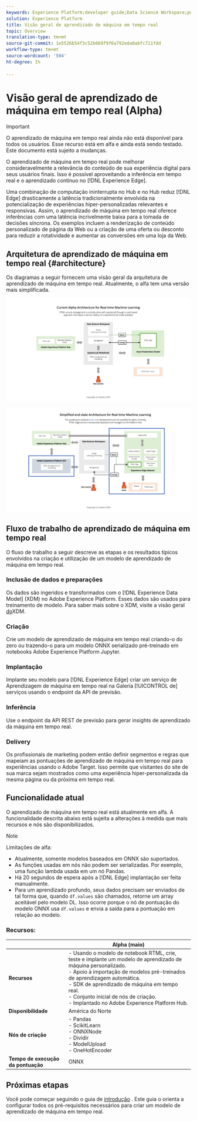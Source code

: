 ```yaml
---
keywords: Experience Platform;developer guide;Data Science Workspace;popular topics;Real time machine learning;
solution: Experience Platform
title: Visão geral de aprendizado de máquina em tempo real
topic: Overview
translation-type: tm+mt
source-git-commit: 1e5526b54f3c52b669f9f6a792eda0abfc711fdd
workflow-type: tm+mt
source-wordcount: '504'
ht-degree: 1%

---
```



# Visão geral de aprendizado de máquina em tempo real (Alpha)

>[!IMPORTANT]
>O aprendizado de máquina em tempo real ainda não está disponível para todos os usuários. Esse recurso está em alfa e ainda está sendo testado. Este documento está sujeito a mudanças.

O aprendizado de máquina em tempo real pode melhorar consideravelmente a relevância do conteúdo de sua experiência digital para seus usuários finais. Isso é possível aproveitando a inferência em tempo real e o aprendizado contínuo no [!DNL Experience Edge].

Uma combinação de computação ininterrupta no Hub e no Hub reduz [!DNL Edge] drasticamente a latência tradicionalmente envolvida na potencialização de experiências hiper-personalizadas relevantes e responsivas. Assim, o aprendizado de máquina em tempo real oferece inferências com uma latência incrivelmente baixa para a tomada de decisões síncrona. Os exemplos incluem a renderização de conteúdo personalizado de página da Web ou a criação de uma oferta ou desconto para reduzir a rotatividade e aumentar as conversões em uma loja da Web.

## Arquitetura de aprendizado de máquina em tempo real {#architecture}

Os diagramas a seguir fornecem uma visão geral da arquitetura de aprendizado de máquina em tempo real. Atualmente, o alfa tem uma versão mais simplificada.

![arco alfa](../images/rtml/alpha-arch.png)

![Visão geral simplificada](../images/rtml/end-to-end-arch.png)

## Fluxo de trabalho de aprendizado de máquina em tempo real

O fluxo de trabalho a seguir descreve as etapas e os resultados típicos envolvidos na criação e utilização de um modelo de aprendizado de máquina em tempo real.

### Inclusão de dados e preparações

Os dados são ingeridos e transformados com o [!DNL Experience Data Model] (XDM) no Adobe Experience Platform. Esses dados são usados para treinamento de modelo. Para saber mais sobre o XDM, visite a visão geral [do](../../xdm/home.md)XDM.

### Criação  

Crie um modelo de aprendizado de máquina em tempo real criando-o do zero ou trazendo-o para um modelo ONNX serializado pré-treinado em notebooks Adobe Experience Platform Jupyter.

### Implantação

Implante seu modelo para [!DNL Experience Edge] criar um serviço de Aprendizagem de máquina em tempo real na Galeria [!UICONTROL de] serviços usando o endpoint da API de previsão.

### Inferência

Use o endpoint da API REST de previsão para gerar insights de aprendizado da máquina em tempo real.

### Delivery

Os profissionais de marketing podem então definir segmentos e regras que mapeiam as pontuações de aprendizado de máquina em tempo real para experiências usando o Adobe Target. Isso permite que visitantes do site de sua marca sejam mostrados como uma experiência hiper-personalizada da mesma página ou da próxima em tempo real.

## Funcionalidade atual

O aprendizado de máquina em tempo real está atualmente em alfa. A funcionalidade descrita abaixo está sujeita a alterações à medida que mais recursos e nós são disponibilizados.

>[!NOTE]
> Limitações de alfa:
> - Atualmente, somente modelos baseados em ONNX são suportados.
> - As funções usadas em nós não podem ser serializadas. Por exemplo, uma função lambda usada em um nó Pandas.
> - Há 20 segundos de espera após a [!DNL Edge] implantação ser feita manualmente.
> - Para um aprendizado profundo, seus dados precisam ser enviados de tal forma que, quando `df.values` são chamados, retorne um array aceitável pelo modelo DL. Isso ocorre porque o nó de pontuação do modelo ONNX usa `df.values` e envia a saída para a pontuação em relação ao modelo.



### Recursos:

|  | Alpha (maio) |
| --- | --- |
| **Recursos** | - Usando o modelo de notebook RTML, crie, teste e implante um modelo de aprendizado de máquina personalizado. <br> - Apoio à importação de modelos pré-treinados de aprendizagem automática. <br> - SDK de aprendizado de máquina em tempo real. <br> - Conjunto inicial de nós de criação. <br> - Implantado no Adobe Experience Platform Hub. |
| **Disponibilidade** | América do Norte |
| **Nós de criação** | - Pandas <br> - ScikitLearn <br> - ONNXNode <br> - Dividir <br> - ModelUpload <br> - OneHotEncoder |
| **Tempo de execução da pontuação** | ONNX |

## Próximas etapas

Você pode começar seguindo o guia de [introdução](./getting-started.md) . Este guia o orienta a configurar todos os pré-requisitos necessários para criar um modelo de aprendizado de máquina em tempo real.

